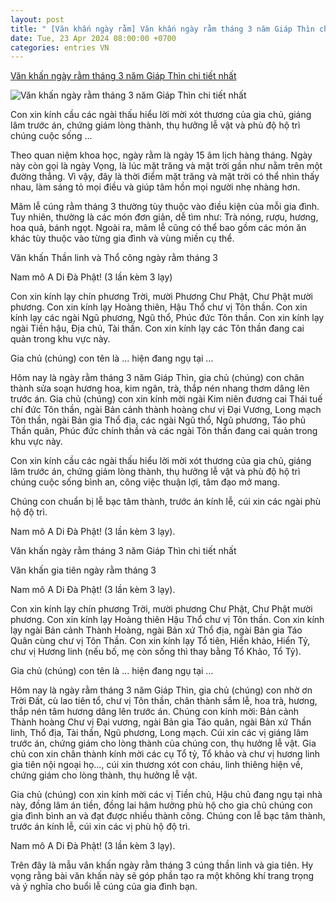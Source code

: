 ```yaml
---
layout: post
title: " [Văn khấn ngày rằm] Văn khấn ngày rằm tháng 3 năm Giáp Thìn chi tiết nhất"
date: Tue, 23 Apr 2024 08:00:00 +0700
categories: entries VN
---
```

[Văn khấn ngày rằm tháng 3 năm Giáp Thìn chi tiết nhất](https://vtcnews.vn/van-khan-ngay-ram-thang-3-nam-giap-thin-chi-tiet-nhat-ar866619.html)

![Văn khấn ngày rằm tháng 3 năm Giáp Thìn chi tiết nhất](http://cdn-i.vtcnews.vn/resize/I_FIpr7L-eYs2l66vLnHkA2/upload/2024/04/22/10-7-2023---2024-04-22t120932863-12150419.png)

Con xin kính cầu các ngài thấu hiểu lời mời xót thương của gia chủ, giáng lâm trước án, chứng giám lòng thành, thụ hưởng lễ vật và phù độ hộ trì chúng cuộc sống ...

Theo quan niệm khoa học, ngày rằm là ngày 15 âm lịch hàng tháng. Ngày này còn gọi là ngày Vọng, là lúc mặt trăng và mặt trời gần như nằm trên một đường thẳng. Vì vậy, đây là thời điểm mặt trăng và mặt trời có thể nhìn thấy nhau, làm sáng tỏ mọi điều và giúp tâm hồn mọi người nhẹ nhàng hơn.

Mâm lễ cúng rằm tháng 3 thường tùy thuộc vào điều kiện của mỗi gia đình. Tuy nhiên, thường là các món đơn giản, dễ tìm như: Trà nóng, rượu, hương, hoa quả, bánh ngọt. Ngoài ra, mâm lễ cũng có thể bao gồm các món ăn khác tùy thuộc vào từng gia đình và vùng miền cụ thể.

Văn khấn Thần linh và Thổ công ngày rằm tháng 3

Nam mô A Di Đà Phật! (3 lần kèm 3 lạy)

Con xin kính lạy chín phương Trời, mười Phương Chư Phật, Chư Phật mười phương. Con xin kính lạy Hoàng thiên, Hậu Thổ chư vị Tôn thần. Con xin kính lạy các ngài Ngũ phương, Ngũ thổ, Phúc đức Tôn thần. Con xin kính lạy ngài Tiền hậu, Địa chủ, Tài thần. Con xin kính lạy các Tôn thần đang cai quản trong khu vực này.

Gia chủ (chúng) con tên là … hiện đang ngụ tại …

Hôm nay là ngày rằm tháng 3 năm Giáp Thìn, gia chủ (chúng) con chân thành sửa soạn hương hoa, kim ngân, trà, thắp nén nhang thơm dâng lên trước án. Gia chủ (chúng) con xin kính mời ngài Kim niên đương cai Thái tuế chí đức Tôn thần, ngài Bản cảnh thành hoàng chư vị Đại Vương, Long mạch Tôn thần, ngài Bản gia Thổ địa, các ngài Ngũ thổ, Ngũ phương, ​Táo phủ Thần quân, Phúc đức chính thần và các ngài Tôn thần đang cai quản trong khu vực này.

Con xin kính cầu các ngài thấu hiểu lời mời xót thương của gia chủ, giáng lâm trước án, chứng giám lòng thành, thụ hưởng lễ vật và phù độ hộ trì chúng cuộc sống bình an, công việc thuận lợi, tâm đạo mở mang.

Chúng con chuẩn bị lễ bạc tâm thành, trước án kính lễ, cúi xin các ngài phù hộ độ trì.

Nam mô A Di Đà Phật! (3 lần kèm 3 lạy).

Văn khấn ngày rằm tháng 3 năm Giáp Thìn chi tiết nhất

Văn khấn gia tiên ngày rằm tháng 3

Nam mô A Di Đà Phật! (3 lần kèm 3 lạy).

Con xin kính lạy chín phương Trời, mười phương Chư Phật, Chư Phật mười phương. Con xin kính lạy Hoàng thiên Hậu Thổ chư vị Tôn thần. Con xin kính lạy ngài Bản cảnh Thành Hoàng, ngài Bản xứ Thổ địa, ngài Bản gia Táo Quân cùng chư vị Tôn Thần. Con xin kính lạy Tổ tiên, Hiển khảo, Hiển Tỷ, chư vị Hương linh (nếu bố, mẹ còn sống thì thay bằng Tổ Khảo, Tổ Tỷ).

Gia chủ (chúng) con tên là … hiện đang ngụ tại …

Hôm nay là ngày rằm tháng 3 năm Giáp Thìn, gia chủ (chúng) con nhờ ơn Trời Đất, cù lao tiên tổ, chư vị Tôn thần, chân thành sắm lễ, hoa trà, hương, thắp nén tâm hương dâng lên trước án. Chúng con kính mời: Bản cảnh Thành hoàng Chư vị Đại vương, ngài Bản gia Táo quân, ngài Bản xứ Thần linh, Thổ địa, Tài thần, Ngũ phương, Long mạch. Cúi xin các vị giáng lâm trước án, chứng giám cho lòng thành của chúng con, thụ hưởng lễ vật. Gia chủ con xin chân thành kính mời các cụ Tổ tỷ, Tổ khảo và chư vị hương linh gia tiên nội ngoại họ…, cúi xin thương xót con cháu, linh thiêng hiện về, chứng giám cho lòng thành, thụ hưởng lễ vật.

Gia chủ (chúng) con xin kính mời các vị Tiền chủ, Hậu chủ đang ngụ tại nhà này, đồng lâm án tiền, đồng lai hâm hưởng phù hộ cho gia chủ chúng con gia đình bình an và đạt được nhiều thành công. Chúng con lễ bạc tâm thành, trước án kính lễ, cúi xin các vị phù hộ độ trì.

Nam mô A Di Đà Phật! (3 lần kèm 3 lạy).

Trên đây là mẫu văn khấn ngày rằm tháng 3 cúng thần linh và gia tiên. Hy vọng rằng bài văn khấn này sẽ góp phần tạo ra một không khí trang trọng và ý nghĩa cho buổi lễ cúng của gia đình bạn.

